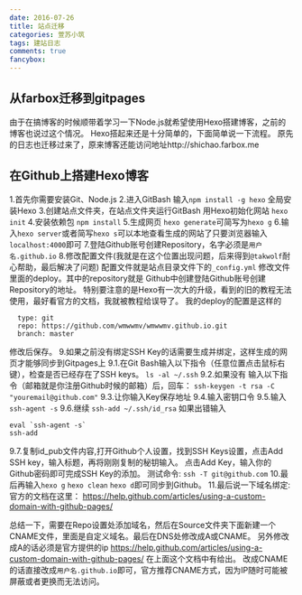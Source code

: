 ```yaml
---
date: 2016-07-26
title: 站点迁移
categories: 萱苏小筑
tags: 建站日志
comments: true
fancybox:
---
```


##  从farbox迁移到gitpages
由于在搞博客的时候顺带着学习一下Node.js就希望使用Hexo搭建博客，之前的博客也说过这个情况。
Hexo搭起来还是十分简单的，下面简单说一下流程。
原先的日志也迁移过来了，原来博客还能访问地址http://shichao.farbox.me

<!-- more -->

##  在Github上搭建Hexo博客
1.首先你需要安装Git、Node.js
2.进入GitBash
输入`npm install -g hexo`
全局安装Hexo
3.创建站点文件夹，在站点文件夹运行GitBash
用Hexo初始化网站
`hexo init`
4.安装依赖包
`npm install`
5.生成网页
`hexo generate`可简写为`hexo g`
6.输入`hexo server`或者简写`hexo s`可以本地查看生成的网站了只要浏览器输入`localhost:4000`即可
7.登陆Github账号创建Repository，名字必须是`用户名.github.io`
8.修改配置文件(我就是在这个位置出现问题，后来得到`@takwolf`耐心帮助，最后解决了问题)
配置文件就是站点目录文件下的`_config.yml`
修改文件里面的deploy。其中的repository就是 Github中创建登陆Github账号创建Repository的地址。
特别要注意的是Hexo有一次大的升级，看到的旧的教程无法使用，最好看官方的文档，我就被教程给误导了。
我的deploy的配置是这样的
```deploy:
  type: git
  repo: https://github.com/wmwwmv/wmwwmv.github.io.git
  branch: master
```
修改后保存。
9.如果之前没有绑定SSH Key的话需要生成并绑定，这样生成的网页才能够同步到Gitpages上
9.1.在Git Bash输入以下指令（任意位置点击鼠标右键），检查是否已经存在了SSH keys。
`ls -al ~/.ssh`
9.2.如果没有
输入以下指令（邮箱就是你注册Github时候的邮箱）后，回车：
`ssh-keygen -t rsa -C "youremail@github.com"`
9.3.让你输入Key保存地址
9.4.输入密钥口令
9.5.输入
`ssh-agent -s`
9.6.继续
`ssh-add ~/.ssh/id_rsa`
如果出错输入
```
eval `ssh-agent -s`
ssh-add
```
9.7.复制id_pub文件内容,打开Github个人设置，找到SSH Keys设置，点击Add SSH key，输入标题，再将刚刚复制的秘钥输入。
点击Add Key，输入你的Github密码即可完成SSH Key的添加。
测试命令:
`ssh -T git@github.com`
10.最后再输入`hexo g` `hexo clean` `hexo d`即可同步到Github。
11.最后说一下域名绑定:
官方的文档在这里：
https://help.github.com/articles/using-a-custom-domain-with-github-pages/

总结一下，需要在Repo设置处添加域名，然后在Source文件夹下面新建一个CNAME文件，里面是自定义域名。最后在DNS处修改成A或CNAME。
另外修改成A的话必须是官方提供的ip
https://help.github.com/articles/using-a-custom-domain-with-github-pages/
在上面这个文档中有给出。
改成CNAME的话直接改成`用户名.github.io`即可，官方推荐CNAME方式，因为IP随时可能被屏蔽或者更换而无法访问。

